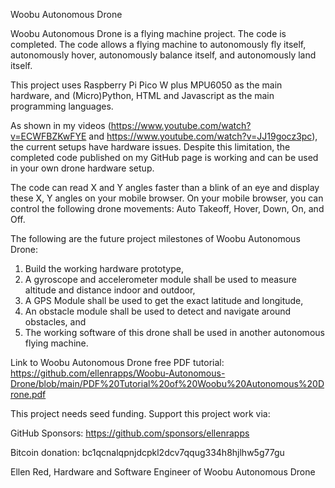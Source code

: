 Woobu Autonomous Drone  

Woobu Autonomous Drone is a flying machine project. The code is completed. The code allows a flying machine to autonomously fly itself, autonomously hover, autonomously balance itself, and autonomously land itself.  

This project uses Raspberry Pi Pico W plus MPU6050 as the main hardware, and (Micro)Python, HTML and Javascript as the main programming languages.

As shown in my videos (https://www.youtube.com/watch?v=ECWFBZKwFYE and https://www.youtube.com/watch?v=JJ19gocz3pc), the current setups have hardware issues. Despite this limitation, the completed code published on my GitHub page is working and
can be used in your own drone hardware setup. 

The code can read X and Y angles faster than a blink of an eye and display these X, Y angles on your mobile browser. On your mobile browser, you can control the following drone movements: Auto Takeoff, Hover, Down, On, and Off. 

The following are the future project milestones of Woobu Autonomous Drone:
1) Build the working hardware prototype,
2) A gyroscope and accelerometer module shall be used to measure altitude and distance indoor and outdoor,
3) A GPS Module shall be used to get the exact latitude and longitude,
4) An obstacle module shall be used to detect and navigate around obstacles, and
5) The working software of this drone shall be used in another autonomous flying machine.

Link to Woobu Autonomous Drone free PDF tutorial: https://github.com/ellenrapps/Woobu-Autonomous-Drone/blob/main/PDF%20Tutorial%20of%20Woobu%20Autonomous%20Drone.pdf

This project needs seed funding. Support this project work via:

GitHub Sponsors: https://github.com/sponsors/ellenrapps

Bitcoin donation: bc1qcnalqpnjdcpkl2dcv7qqug334h8hjlhw5g77gu

Ellen Red, Hardware and Software Engineer of Woobu Autonomous Drone

